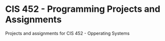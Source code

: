 # CIS 452 - Programming Projects and Assignments
Projects and assignments for CIS 452 - Opperating Systems
